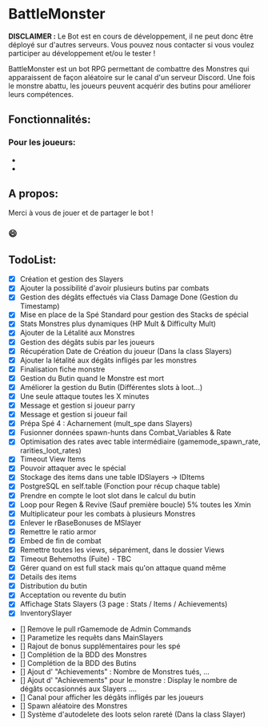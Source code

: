 # BattleMonster

**DISCLAIMER :**
Le Bot est en cours de développement, il ne peut donc être déployé sur d'autres serveurs.
Vous pouvez nous contacter si vous voulez participer au développement et/ou le tester !

BattleMonster est un bot RPG permettant de combattre des Monstres qui apparaissent de façon aléatoire sur le canal d'un serveur Discord.
Une fois le monstre abattu, les joueurs peuvent acquérir des butins pour améliorer leurs compétences.

## Fonctionnalités:
### Pour les joueurs: 
- 
-

## A propos:


Merci à vous de jouer et de partager le bot !

### 😄

## TodoList:
- [X] Création et gestion des Slayers
- [X] Ajouter la possibilité d'avoir plusieurs butins par combats
- [X] Gestion des dégâts effectués via Class Damage Done (Gestion du Timestamp)
- [X] Mise en place de la Spé Standard pour gestion des Stacks de spécial
- [X] Stats Monstres plus dynamiques (HP Mult & Difficulty Mult)
- [X] Ajouter de la Létalité aux Monstres
- [X] Gestion des dégâts subis par les joueurs
- [X] Récupération Date de Création du joueur (Dans la class Slayers)
- [X] Ajouter la létalité aux dégâts infligés par les monstres
- [X] Finalisation fiche monstre 
- [X] Gestion du Butin quand le Monstre est mort
- [X] Améliorer la gestion du Butin (Différentes slots à loot...)
- [X] Une seule attaque toutes les X minutes
- [X] Message et gestion si joueur parry
- [X] Message et gestion si joueur fail
- [X] Prépa Spé 4 : Acharnement (mult_spe dans Slayers)
- [X] Fusionner données spawn-hunts dans Combat_Variables & Rate
- [X] Optimisation des rates avec table intermédiaire (gamemode_spawn_rate, rarities_loot_rates)
- [X] Timeout View Items
- [X] Pouvoir attaquer avec le spécial
- [X] Stockage des items dans une table IDSlayers -> IDItems
- [X] PostgreSQL en self.table (Fonction pour récup chaque table)
- [X] Prendre en compte le loot slot dans le calcul du butin
- [X] Loop pour Regen & Revive (Sauf première boucle) 5% toutes les Xmin
- [X] Multiplicateur pour les combats à plusieurs Monstres
- [X] Enlever le rBaseBonuses de MSlayer
- [X] Remettre le ratio armor
- [X] Embed de fin de combat
- [X] Remettre toutes les views, séparément, dans le dossier Views
- [X] Timeout Behemoths (Fuite) - TBC
- [X] Gérer quand on est full stack mais qu'on attaque quand même
- [X] Details des items
- [X] Distribution du butin
- [X] Acceptation ou revente du butin
- [X] Affichage Stats Slayers (3 page : Stats / Items / Achievements)
- [X] InventorySlayer

- [] Remove le pull rGamemode de Admin Commands
- [] Parametize les requêts dans MainSlayers
- [] Rajout de bonus supplémentaires pour les spé
- [] Complétion de la BDD des Monstres
- [] Complétion de la BDD des Butins
- [] Ajout d' "Achievements" : Nombre de Monstres tués, ...
- [] Ajout d' "Achievements" pour le monstre : Display le nombre de dégâts occasionnés aux Slayers ....
- [] Canal pour afficher les dégâts infligés par les joueurs
- [] Spawn aléatoire des Monstres
- [] Système d'autodelete des loots selon rareté (Dans la class Slayer)